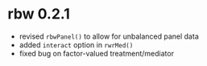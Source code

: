 # rbw 0.2.1

* revised `rbwPanel()` to allow for unbalanced panel data
* added `interact` option in `rwrMed()`
* fixed bug on factor-valued treatment/mediator

